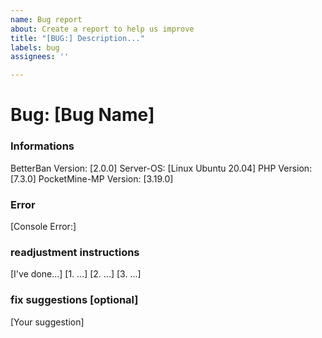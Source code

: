 ```yaml
---
name: Bug report
about: Create a report to help us improve
title: "[BUG:] Description..."
labels: bug
assignees: ''

---
```


# Bug: [Bug Name]

### Informations
BetterBan Version: [2.0.0]
Server-OS: [Linux Ubuntu 20.04]
PHP Version: [7.3.0]
PocketMine-MP Version: [3.19.0]

### Error
[Console Error:]

### readjustment instructions
[I've done...]
[1. ...]
[2. ...]
[3. ...]

### fix suggestions [optional]
[Your suggestion]
